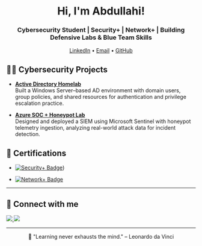 <h1 align="center">Hi, I'm Abdullahi! </h1>
<h3 align="center">Cybersecurity Student | Security+ | Network+ | Building Defensive Labs & Blue Team Skills</h3>
<p align="center">
  <a href="https://linkedin.com/in/abdullahi-mohamed1">LinkedIn</a> •
  <a href="mailto:abdullahihm2003@gmail.com">Email</a> •
  <a href="https://github.com/abdullahi-mohamed1">GitHub</a>
</p>

<h2>👨‍💻 Cybersecurity Projects</h2>

- **[Active Directory Homelab](https://github.com/abdullahi-mohamed1/LABURL)**  
  Built a Windows Server–based AD environment with domain users, group policies, and shared resources for authentication and privilege escalation practice.

- **[Azure SOC + Honeypot Lab](https://github.com/abdullahi-mohamed1/LABURL)**  
  Designed and deployed a SIEM using Microsoft Sentinel with honeypot telemetry ingestion, analyzing real-world attack data for incident detection.


<h2>🏅 Certifications</h2>

- [<img src="https://img.shields.io/badge/CompTIA-Security%2B-red?style=for-the-badge" alt="Security+ Badge" />](https://www.credly.com/badges/6099d26f-9e1b-4e74-a8cd-358681507e00/public_url))  

- [<img src="https://img.shields.io/badge/CompTIA-Network%2B-blue?style=for-the-badge" alt="Network+ Badge" />](https://www.credly.com/badges/2b59da01-17a0-4721-a9c2-cccd29d8009e/public_url)  

---

<h2>🤝 Connect with me</h2>

<p align="left">
  <a href="https://linkedin.com/in/abdullahi-mohamed1" target="_blank">
    <img src="https://img.shields.io/badge/LinkedIn-0A66C2?style=for-the-badge&logo=linkedin&logoColor=white"/>
  </a>
  <a href="mailto:abdullahihm2003@gmail.com" target="_blank">
    <img src="https://img.shields.io/badge/Email-D14836?style=for-the-badge&logo=gmail&logoColor=white"/>
  </a>
</p>

---
<p align="center">💬 "Learning never exhausts the mind." – Leonardo da Vinci</p>

<!--
**joshmadakor1/joshmadakor1** is a ✨ _special_ ✨ repository because its `README.md` (this file) appears on your GitHub profile.

Here are some ideas to get you started:

- 🔭 I’m currently working on ...
- 🌱 I’m currently learning ...
- 👯 I’m looking to collaborate on ...
- 🤔 I’m looking for help with ...
- 💬 Ask me about ...
- 📫 How to reach me: ...
- 😄 Pronouns: ...
- ⚡ Fun fact: ...
-->
